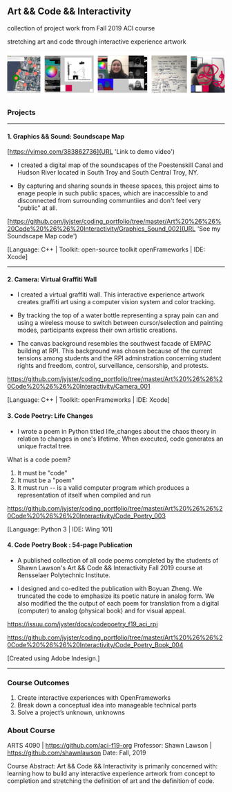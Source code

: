 ## Art && Code && Interactivity

collection of project work from Fall 2019 ACI course 

stretching art and code through interactive experience artwork

![project_thumbnails](https://github.com/jyjster/coding_portfolio/blob/master/Art%20%26%26%20Code%20%26%26%20Interactivity/preview_images_lowres.jpg)

### Projects

---

#### 1. Graphics && Sound: Soundscape Map

[https://vimeo.com/383862736](URL 'Link to demo video')

- I created a digital map of the soundscapes of the Poestenskill Canal and Hudson River located in South Troy and South Central Troy, NY. 

- By capturing and sharing sounds in theese spaces, this project aims to enage people in such public spaces, which are inaccessible to and disconnected from surrounding communtiies and don't feel very "public" at all.

[https://github.com/jyjster/coding_portfolio/tree/master/Art%20%26%26%20Code%20%26%26%20Interactivity/Graphics_Sound_002](URL 'See my Soundscape Map code')

[Language: C++ | Toolkit: open-source toolkit openFrameworks | IDE: Xcode]

---

#### 2. Camera: Virtual Graffiti Wall

- I created a virtual graffiti wall. This interactive experience artwork creates graffiti art using a computer vision system and color tracking.

- By tracking the top of a water bottle representing a spray pain can and using a wireless mouse to switch between cursor/selection and painting modes, participants express their own artistic creations.

- The canvas background resembles the southwest facade of EMPAC building at RPI. This background was chosen because of the current tensions among students and the RPI adminstration concerning student rights and freedom, control, surveillance, censorship, and protests.

https://github.com/jyjster/coding_portfolio/tree/master/Art%20%26%26%20Code%20%26%26%20Interactivity/Camera_001

[Language: C++ | Toolkit: openFrameworks | IDE: Xcode]


#### 3. Code Poetry: Life Changes


- I wrote a poem in Python titled life_changes about the chaos theory in relation to changes in one's lifetime. When executed, code generates an unique fractal tree.

What is a code poem?
1. It must be "code"
2. It must be a "poem"
3. It must run -- is a valid computer program which produces a
representation of itself when compiled and run

https://github.com/jyjster/coding_portfolio/tree/master/Art%20%26%26%20Code%20%26%26%20Interactivity/Code_Poetry_003

[Language: Python 3 | IDE: Wing 101]

#### 4. Code Poetry Book : 54-page Publication

- A published collection of all code poems completed by the students of Shawn Lawson's Art && Code && Interactivity Fall 2019 course at Rensselaer Polytechnic Institute.

- I designed and co-edited the publication with Boyuan Zheng. We  truncated the code to emphasize its poetic nature in analog form. We also modified the the output of each poem for translation from a digital (computer) to analog (physical book) and for visual appeal.

https://issuu.com/jyster/docs/codepoetry_f19_aci_rpi

https://github.com/jyjster/coding_portfolio/tree/master/Art%20%26%26%20Code%20%26%26%20Interactivity/Code_Poetry_Book_004

[Created using Adobe Indesign.]

---

### Course Outcomes

1. Create interactive experiences with OpenFrameworks
2. Break down a conceptual idea into manageable technical parts
3. Solve a project’s unknown, unknowns

### About Course

ARTS 4090 | https://github.com/aci-f19-org
Professor: Shawn Lawson | https://github.com/shawnlawson
Date: Fall, 2019

Course Abstract: Art && Code && Interactivity is primarily concerned with: learning how to build any interactive experience artwork from concept to completion and stretching the definition of art and the definition of code.
